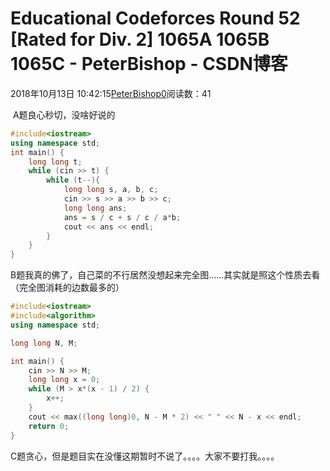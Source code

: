 # Educational Codeforces Round 52 [Rated for Div. 2] 1065A 1065B 1065C - PeterBishop - CSDN博客





2018年10月13日 10:42:15[PeterBishop0](https://me.csdn.net/qq_40061421)阅读数：41








 A题良心秒切，没啥好说的

```cpp
#include<iostream>
using namespace std;
int main() {
	long long t;
	while (cin >> t) {
		while (t--){
			long long s, a, b, c;
			cin >> s >> a >> b >> c;
			long long ans;
			ans = s / c + s / c / a*b;
			cout << ans << endl;
		}
	}
}
```

B题我真的佛了，自己菜的不行居然没想起来完全图……其实就是照这个性质去看（完全图消耗的边数最多的）

```cpp
#include<iostream>
#include<algorithm>
using namespace std;

long long N, M;

int main() {
	cin >> N >> M;
	long long x = 0;
	while (M > x*(x - 1) / 2) {
		x++;
	}
	cout << max((long long)0, N - M * 2) << " " << N - x << endl;
	return 0;
}
```

C题贪心，但是题目实在没懂这期暂时不说了。。。。大家不要打我。。。。



